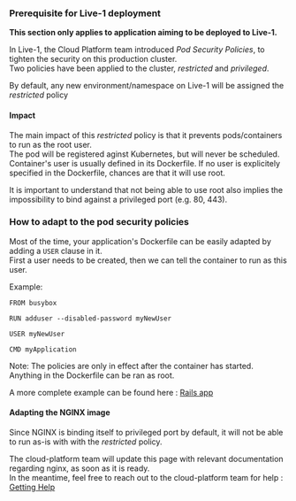 ### Prerequisite for Live-1 deployment

**This section only applies to application aiming to be deployed to Live-1.**

In Live-1, the Cloud Platform team introduced _Pod Security Policies_, to tighten the security on this production cluster.  
Two policies have been applied to the cluster, _restricted_ and _privileged_. 

By default, any new environment/namespace on Live-1 will be assigned the _restricted_ policy

#### Impact 

The main impact of this _restricted_ policy is that it prevents pods/containers to run as the root user.   
The pod will be registered aginst Kubernetes, but will never be scheduled.  
Container's user is usually defined in its Dockerfile. If no user is explicitely specified in the Dockerfile, chances are that it will use root.  

It is important to understand that not being able to use root also implies the impossibility to bind against a privileged port (e.g. 80, 443).

### How to adapt to the pod security policies

Most of the time, your application's Dockerfile can be easily adapted by adding a `USER` clause in it.  
First a user needs to be created, then we can tell the container to run as this user. 

Example: 

```
FROM busybox

RUN adduser --disabled-password myNewUser

USER myNewUser

CMD myApplication

```

Note: The policies are only in effect after the container has started. Anything in the Dockerfile can be ran as root. 

A more complete example can be found here :  [Rails app](https://github.com/ministryofjustice/cloud-platform-multi-container-demo-app/blob/master/rails-app/Dockerfile)

#### Adapting the NGINX image

Since NGINX is binding itself to privileged port by default, it will not be able to run as-is with with the _restricted_ policy. 

The cloud-platform team will update this page with relevant documentation regarding nginx, as soon as it is ready.   
In the meantime, feel free to reach out to the cloud-platform team for help : [Getting Help](https://user-guide.cloud-platform.service.justice.gov.uk/getting-help.html#getting-help)

